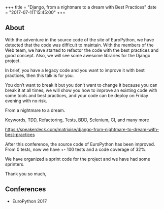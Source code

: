 +++
title = "Django, from a nightmare to a dream with Best Practices"
date = "2017-07-11T15:45:00"
+++

## About

With the adventure in the source code of the site of EuroPython, we have
detected that the code was difficult to maintain. With the members of the Web
team, we have started to refactor the code with the best practices and good
concept. Also, we will see some awesome libraries for the Django project.

In brief, you have a legacy code and you want to improve it with best practices,
then this talk is for you.

You don’t want to break it but you don’t want to change it because you can break
it at all times, we will show you how to improve an existing code with some
tools and best practices, and your code can be deploy on Friday evening with no
risk.

From a nightmare to a dream.

Keywords, TDD, Refactoring, Tests, BDD, Selenium, CI, and many more

<script async class="speakerdeck-embed"
data-id="b0a298d07c2142d8bbe7656b330834e4" data-ratio="1.33159947984395"
src="//speakerdeck.com/assets/embed.js"></script>

https://speakerdeck.com/matrixise/django-from-nightmare-to-dream-with-best-practices

After this conference, the source code of EuroPython has been improved. From 0
tests, now we have +- 100 tests and a code coverage of 32%.

We have organized a sprint code for the project and we have had some sprinters.

Thank you so much,

## Conferences

* EuroPython 2017
